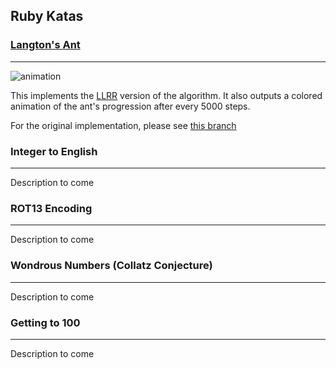 Ruby Katas
---------

### [Langton's Ant](http://en.wikipedia.org/wiki/Langton's_ant)
----
![animation](https://raw.github.com/ryalnd/ruby_katas/master/langton_ant/doc/animation.gif)

This implements the [LLRR](http://en.wikipedia.org/wiki/Langton's_ant#Extension_to_multiple_colors)
version of the algorithm. It also outputs a colored animation of the ant's progression after every 5000 steps.

For the original implementation, please see [this branch](https://github.com/ryalnd/ruby_katas/tree/orig_langton_ant)

### Integer to English
----
Description to come

### ROT13 Encoding
----
Description to come

### Wondrous Numbers (Collatz Conjecture)
----
Description to come

### Getting to 100
----
Description to come
